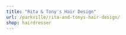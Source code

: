 ```yaml
---
title: "Rita & Tony's Hair Design"
url: /parkville/rita-and-tonys-hair-design/
shop: hairdresser
---
```

